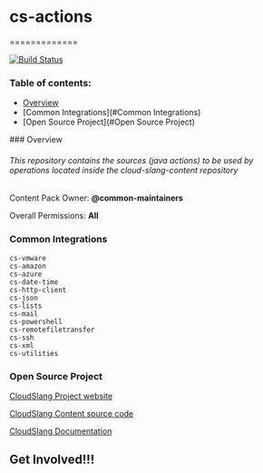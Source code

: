 # cs-actions
=============

[![Build Status](https://travis-ci.org/CloudSlang/cs-actions.svg?branch=master)](https://travis-ci.org/CloudSlang/cs-actions)


### Table of contents:
* [Overview](#Overview)
* [Common Integrations](#Common Integrations)
* [Open Source Project](#Open Source Project)

<a name="Overview"/>
### Overview

###### This repository contains the sources (java actions) to be used by operations located inside the cloud-slang-content repository

Content Pack Owner: **@common-maintainers**

Overall Permissions: **All**

### Common Integrations

    cs-vmware
    cs-amazon
    cs-azure
    cs-date-time
    cs-http-client
    cs-json
    cs-lists
    cs-mail
    cs-powershell
    cs-remotefiletransfer
    cs-ssh
    cs-xml
    cs-utilities

### Open Source Project

[CloudSlang Project website](http://cloudslang.io/#/)

[CloudSlang Content source code](https://github.com/CloudSlang/cloud-slang-content)

[CloudSlang Documentation](http://cloudslang-docs.readthedocs.io/en/v1.0/)


## Get Involved!!!
